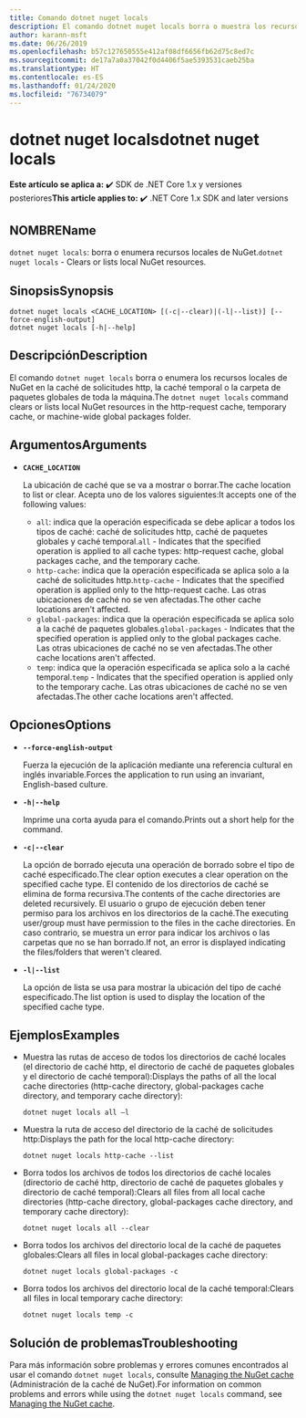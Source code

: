 ```yaml
---
title: Comando dotnet nuget locals
description: El comando dotnet nuget locals borra o muestra los recursos de NuGet locales, como la caché de solicitudes http, la caché temporal o la carpeta de paquetes global de toda la máquina.
author: karann-msft
ms.date: 06/26/2019
ms.openlocfilehash: b57c127650555e412af08df6656fb62d75c8ed7c
ms.sourcegitcommit: de17a7a0a37042f0d4406f5ae5393531caeb25ba
ms.translationtype: HT
ms.contentlocale: es-ES
ms.lasthandoff: 01/24/2020
ms.locfileid: "76734079"
---
```

# <a name="dotnet-nuget-locals"></a><span data-ttu-id="8fc2f-103">dotnet nuget locals</span><span class="sxs-lookup"><span data-stu-id="8fc2f-103">dotnet nuget locals</span></span>

<span data-ttu-id="8fc2f-104">**Este artículo se aplica a:** ✔️ SDK de .NET Core 1.x y versiones posteriores</span><span class="sxs-lookup"><span data-stu-id="8fc2f-104">**This article applies to:** ✔️ .NET Core 1.x SDK and later versions</span></span>

<!-- todo: uncomment when all CLI commands are reviewed
[!INCLUDE [topic-appliesto-net-core-all](../../../includes/topic-appliesto-net-core-all.md)]
-->

## <a name="name"></a><span data-ttu-id="8fc2f-105">NOMBRE</span><span class="sxs-lookup"><span data-stu-id="8fc2f-105">Name</span></span>

<span data-ttu-id="8fc2f-106">`dotnet nuget locals`: borra o enumera recursos locales de NuGet.</span><span class="sxs-lookup"><span data-stu-id="8fc2f-106">`dotnet nuget locals` - Clears or lists local NuGet resources.</span></span>

## <a name="synopsis"></a><span data-ttu-id="8fc2f-107">Sinopsis</span><span class="sxs-lookup"><span data-stu-id="8fc2f-107">Synopsis</span></span>

```dotnetcli
dotnet nuget locals <CACHE_LOCATION> [(-c|--clear)|(-l|--list)] [--force-english-output]
dotnet nuget locals [-h|--help]
```

## <a name="description"></a><span data-ttu-id="8fc2f-108">Descripción</span><span class="sxs-lookup"><span data-stu-id="8fc2f-108">Description</span></span>

<span data-ttu-id="8fc2f-109">El comando `dotnet nuget locals` borra o enumera los recursos locales de NuGet en la caché de solicitudes http, la caché temporal o la carpeta de paquetes globales de toda la máquina.</span><span class="sxs-lookup"><span data-stu-id="8fc2f-109">The `dotnet nuget locals` command clears or lists local NuGet resources in the http-request cache, temporary cache, or machine-wide global packages folder.</span></span>

## <a name="arguments"></a><span data-ttu-id="8fc2f-110">Argumentos</span><span class="sxs-lookup"><span data-stu-id="8fc2f-110">Arguments</span></span>

* **`CACHE_LOCATION`**

  <span data-ttu-id="8fc2f-111">La ubicación de caché que se va a mostrar o borrar.</span><span class="sxs-lookup"><span data-stu-id="8fc2f-111">The cache location to list or clear.</span></span> <span data-ttu-id="8fc2f-112">Acepta uno de los valores siguientes:</span><span class="sxs-lookup"><span data-stu-id="8fc2f-112">It accepts one of the following values:</span></span>

  * <span data-ttu-id="8fc2f-113">`all`: indica que la operación especificada se debe aplicar a todos los tipos de caché: caché de solicitudes http, caché de paquetes globales y caché temporal.</span><span class="sxs-lookup"><span data-stu-id="8fc2f-113">`all` - Indicates that the specified operation is applied to all cache types: http-request cache, global packages cache, and the temporary cache.</span></span>
  * <span data-ttu-id="8fc2f-114">`http-cache`: indica que la operación especificada se aplica solo a la caché de solicitudes http.</span><span class="sxs-lookup"><span data-stu-id="8fc2f-114">`http-cache` - Indicates that the specified operation is applied only to the http-request cache.</span></span> <span data-ttu-id="8fc2f-115">Las otras ubicaciones de caché no se ven afectadas.</span><span class="sxs-lookup"><span data-stu-id="8fc2f-115">The other cache locations aren't affected.</span></span>
  * <span data-ttu-id="8fc2f-116">`global-packages`: indica que la operación especificada se aplica solo a la caché de paquetes globales.</span><span class="sxs-lookup"><span data-stu-id="8fc2f-116">`global-packages` - Indicates that the specified operation is applied only to the global packages cache.</span></span> <span data-ttu-id="8fc2f-117">Las otras ubicaciones de caché no se ven afectadas.</span><span class="sxs-lookup"><span data-stu-id="8fc2f-117">The other cache locations aren't affected.</span></span>
  * <span data-ttu-id="8fc2f-118">`temp`: indica que la operación especificada se aplica solo a la caché temporal.</span><span class="sxs-lookup"><span data-stu-id="8fc2f-118">`temp` - Indicates that the specified operation is applied only to the temporary cache.</span></span> <span data-ttu-id="8fc2f-119">Las otras ubicaciones de caché no se ven afectadas.</span><span class="sxs-lookup"><span data-stu-id="8fc2f-119">The other cache locations aren't affected.</span></span>

## <a name="options"></a><span data-ttu-id="8fc2f-120">Opciones</span><span class="sxs-lookup"><span data-stu-id="8fc2f-120">Options</span></span>

* **`--force-english-output`**

  <span data-ttu-id="8fc2f-121">Fuerza la ejecución de la aplicación mediante una referencia cultural en inglés invariable.</span><span class="sxs-lookup"><span data-stu-id="8fc2f-121">Forces the application to run using an invariant, English-based culture.</span></span>

* **`-h|--help`**

  <span data-ttu-id="8fc2f-122">Imprime una corta ayuda para el comando.</span><span class="sxs-lookup"><span data-stu-id="8fc2f-122">Prints out a short help for the command.</span></span>

* **`-c|--clear`**

  <span data-ttu-id="8fc2f-123">La opción de borrado ejecuta una operación de borrado sobre el tipo de caché especificado.</span><span class="sxs-lookup"><span data-stu-id="8fc2f-123">The clear option executes a clear operation on the specified cache type.</span></span> <span data-ttu-id="8fc2f-124">El contenido de los directorios de caché se elimina de forma recursiva.</span><span class="sxs-lookup"><span data-stu-id="8fc2f-124">The contents of the cache directories are deleted recursively.</span></span> <span data-ttu-id="8fc2f-125">El usuario o grupo de ejecución deben tener permiso para los archivos en los directorios de la caché.</span><span class="sxs-lookup"><span data-stu-id="8fc2f-125">The executing user/group must have permission to the files in the cache directories.</span></span> <span data-ttu-id="8fc2f-126">En caso contrario, se muestra un error para indicar los archivos o las carpetas que no se han borrado.</span><span class="sxs-lookup"><span data-stu-id="8fc2f-126">If not, an error is displayed indicating the files/folders that weren't cleared.</span></span>

* **`-l|--list`**

  <span data-ttu-id="8fc2f-127">La opción de lista se usa para mostrar la ubicación del tipo de caché especificado.</span><span class="sxs-lookup"><span data-stu-id="8fc2f-127">The list option is used to display the location of the specified cache type.</span></span>

## <a name="examples"></a><span data-ttu-id="8fc2f-128">Ejemplos</span><span class="sxs-lookup"><span data-stu-id="8fc2f-128">Examples</span></span>

* <span data-ttu-id="8fc2f-129">Muestra las rutas de acceso de todos los directorios de caché locales (el directorio de caché http, el directorio de caché de paquetes globales y el directorio de caché temporal):</span><span class="sxs-lookup"><span data-stu-id="8fc2f-129">Displays the paths of all the local cache directories (http-cache directory, global-packages cache directory, and temporary cache directory):</span></span>

  ```dotnetcli
  dotnet nuget locals all –l
  ```

* <span data-ttu-id="8fc2f-130">Muestra la ruta de acceso del directorio de la caché de solicitudes http:</span><span class="sxs-lookup"><span data-stu-id="8fc2f-130">Displays the path for the local http-cache directory:</span></span>

  ```dotnetcli
  dotnet nuget locals http-cache --list
  ```

* <span data-ttu-id="8fc2f-131">Borra todos los archivos de todos los directorios de caché locales (directorio de caché http, directorio de caché de paquetes globales y directorio de caché temporal):</span><span class="sxs-lookup"><span data-stu-id="8fc2f-131">Clears all files from all local cache directories (http-cache directory, global-packages cache directory, and temporary cache directory):</span></span>

  ```dotnetcli
  dotnet nuget locals all --clear
  ```

* <span data-ttu-id="8fc2f-132">Borra todos los archivos del directorio local de la caché de paquetes globales:</span><span class="sxs-lookup"><span data-stu-id="8fc2f-132">Clears all files in local global-packages cache directory:</span></span>

  ```dotnetcli
  dotnet nuget locals global-packages -c
  ```

* <span data-ttu-id="8fc2f-133">Borra todos los archivos del directorio local de la caché temporal:</span><span class="sxs-lookup"><span data-stu-id="8fc2f-133">Clears all files in local temporary cache directory:</span></span>

  ```dotnetcli
  dotnet nuget locals temp -c
  ```

## <a name="troubleshooting"></a><span data-ttu-id="8fc2f-134">Solución de problemas</span><span class="sxs-lookup"><span data-stu-id="8fc2f-134">Troubleshooting</span></span>

<span data-ttu-id="8fc2f-135">Para más información sobre problemas y errores comunes encontrados al usar el comando `dotnet nuget locals`, consulte [Managing the NuGet cache](/nuget/consume-packages/managing-the-nuget-cache) (Administración de la caché de NuGet).</span><span class="sxs-lookup"><span data-stu-id="8fc2f-135">For information on common problems and errors while using the `dotnet nuget locals` command, see [Managing the NuGet cache](/nuget/consume-packages/managing-the-nuget-cache).</span></span>
